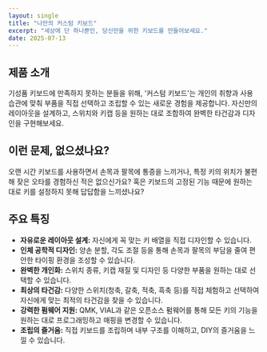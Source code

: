 ```yaml
---
layout: single
title: "나만의 커스텀 키보드"
excerpt: "세상에 단 하나뿐인, 당신만을 위한 키보드를 만들어보세요."
date: 2025-07-13
---
```


## 제품 소개

기성품 키보드에 만족하지 못하는 분들을 위해, '커스텀 키보드'는 개인의 취향과 사용 습관에 맞춰 부품을 직접 선택하고 조립할 수 있는 새로운 경험을 제공합니다. 자신만의 레이아웃을 설계하고, 스위치와 키캡 등을 원하는 대로 조합하여 완벽한 타건감과 디자인을 구현해보세요.

## 이런 문제, 없으셨나요?

오랜 시간 키보드를 사용하면서 손목과 팔목에 통증을 느끼거나, 특정 키의 위치가 불편해 잦은 오타를 경험하신 적은 없으신가요? 혹은 키보드의 고정된 기능 때문에 원하는 대로 키를 설정하지 못해 답답함을 느끼셨나요?

## 주요 특징

- **자유로운 레이아웃 설계:** 자신에게 꼭 맞는 키 배열을 직접 디자인할 수 있습니다.
- **인체 공학적 디자인:** 양손 분할, 각도 조절 등을 통해 손목과 팔목의 부담을 줄여 편안한 타이핑 환경을 조성할 수 있습니다.
- **완벽한 개인화:** 스위치 종류, 키캡 재질 및 디자인 등 다양한 부품을 원하는 대로 선택할 수 있습니다.
- **최상의 타건감:** 다양한 스위치(청축, 갈축, 적축, 흑축 등)를 직접 체험하고 선택하여 자신에게 맞는 최적의 타건감을 찾을 수 있습니다.
- **강력한 펌웨어 지원:** QMK, VIAL과 같은 오픈소스 펌웨어를 통해 모든 키의 기능을 원하는 대로 프로그래밍하고 매핑을 변경할 수 있습니다.
- **조립의 즐거움:** 직접 키보드를 조립하며 내부 구조를 이해하고, DIY의 즐거움을 느낄 수 있습니다.